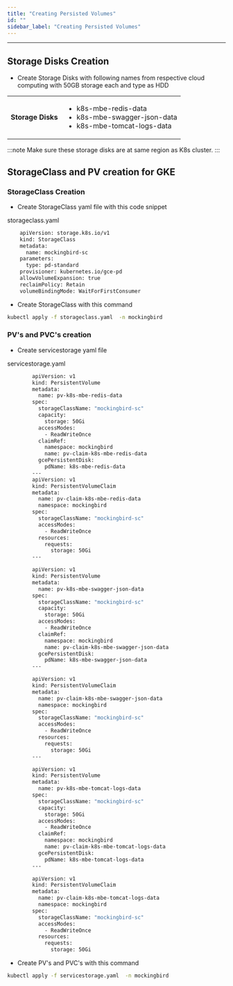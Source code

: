 ```yaml
---
title: "Creating Persisted Volumes"
id: ""
sidebar_label: "Creating Persisted Volumes"
---
```

---

## Storage Disks Creation

- Create Storage Disks with following names from respective cloud computing with 50GB storage each and type as HDD

<table>
<tbody>
	<tr><td>
	<strong>Storage Disks</strong>
	</td><td>
	<ul>
	<li>k8s-mbe-redis-data</li>
	<li>k8s-mbe-swagger-json-data</li>
	<li>k8s-mbe-tomcat-logs-data</li>
	</ul>
	</li>
	</td></tr>
</tbody>
</table>

:::note
Make sure these storage disks are at same region as K8s cluster.
:::
	
## StorageClass and PV creation for GKE
	
### StorageClass Creation
- Create StorageClass yaml file with this code snippet

storageclass.yaml

```bash
	apiVersion: storage.k8s.io/v1
	kind: StorageClass
	metadata:
	  name: mockingbird-sc
	parameters:
	  type: pd-standard
	provisioner: kubernetes.io/gce-pd
	allowVolumeExpansion: true
	reclaimPolicy: Retain
	volumeBindingMode: WaitForFirstConsumer
```

- Create StorageClass with this command

```bash
kubectl apply -f storageclass.yaml  -n mockingbird
```

### PV's and PVC's creation

- Create servicestorage yaml file  

servicestorage.yaml

```bash
		apiVersion: v1
		kind: PersistentVolume
		metadata:
		  name: pv-k8s-mbe-redis-data
		spec:
		  storageClassName: "mockingbird-sc"
		  capacity:
			storage: 50Gi
		  accessModes:
			- ReadWriteOnce
		  claimRef:
			namespace: mockingbird
			name: pv-claim-k8s-mbe-redis-data
		  gcePersistentDisk:
			pdName: k8s-mbe-redis-data
		---
		apiVersion: v1
		kind: PersistentVolumeClaim
		metadata:
		  name: pv-claim-k8s-mbe-redis-data
		  namespace: mockingbird
		spec:
		  storageClassName: "mockingbird-sc"
		  accessModes:
			- ReadWriteOnce
		  resources:
			requests:
			  storage: 50Gi
		---

		apiVersion: v1
		kind: PersistentVolume
		metadata:
		  name: pv-k8s-mbe-swagger-json-data
		spec:
		  storageClassName: "mockingbird-sc"
		  capacity:
			storage: 50Gi
		  accessModes:
			- ReadWriteOnce
		  claimRef:
			namespace: mockingbird
			name: pv-claim-k8s-mbe-swagger-json-data
		  gcePersistentDisk:
			pdName: k8s-mbe-swagger-json-data
		---

		apiVersion: v1
		kind: PersistentVolumeClaim
		metadata:
		  name: pv-claim-k8s-mbe-swagger-json-data
		  namespace: mockingbird
		spec:
		  storageClassName: "mockingbird-sc"
		  accessModes:
			- ReadWriteOnce
		  resources:
			requests:
			  storage: 50Gi
		---

		apiVersion: v1
		kind: PersistentVolume
		metadata:
		  name: pv-k8s-mbe-tomcat-logs-data
		spec:
		  storageClassName: "mockingbird-sc"
		  capacity:
			storage: 50Gi
		  accessModes:
			- ReadWriteOnce
		  claimRef:
			namespace: mockingbird
			name: pv-claim-k8s-mbe-tomcat-logs-data
		  gcePersistentDisk:
			pdName: k8s-mbe-tomcat-logs-data
		---

		apiVersion: v1
		kind: PersistentVolumeClaim
		metadata:
		  name: pv-claim-k8s-mbe-tomcat-logs-data
		  namespace: mockingbird
		spec:
		  storageClassName: "mockingbird-sc"
		  accessModes:
			- ReadWriteOnce
		  resources:
			requests:
			  storage: 50Gi
```
			  
- Create PV's and PVC's with this command

```bash
kubectl apply -f servicestorage.yaml  -n mockingbird
```

